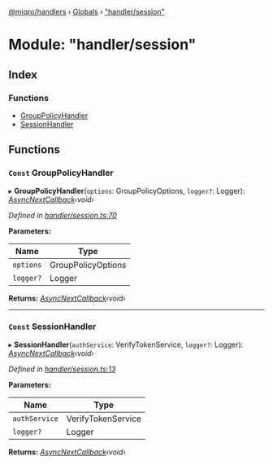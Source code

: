 [@miqro/handlers](../README.md) › [Globals](../globals.md) › ["handler/session"](_handler_session_.md)

# Module: "handler/session"

## Index

### Functions

* [GroupPolicyHandler](_handler_session_.md#const-grouppolicyhandler)
* [SessionHandler](_handler_session_.md#const-sessionhandler)

## Functions

### `Const` GroupPolicyHandler

▸ **GroupPolicyHandler**(`options`: GroupPolicyOptions, `logger?`: Logger): *[AsyncNextCallback](_handler_common_index_.md#asyncnextcallback)‹void›*

*Defined in [handler/session.ts:70](https://github.com/claukers/miqro-express/blob/70eb4a6/src/handler/session.ts#L70)*

**Parameters:**

Name | Type |
------ | ------ |
`options` | GroupPolicyOptions |
`logger?` | Logger |

**Returns:** *[AsyncNextCallback](_handler_common_index_.md#asyncnextcallback)‹void›*

___

### `Const` SessionHandler

▸ **SessionHandler**(`authService`: VerifyTokenService, `logger?`: Logger): *[AsyncNextCallback](_handler_common_index_.md#asyncnextcallback)‹void›*

*Defined in [handler/session.ts:13](https://github.com/claukers/miqro-express/blob/70eb4a6/src/handler/session.ts#L13)*

**Parameters:**

Name | Type |
------ | ------ |
`authService` | VerifyTokenService |
`logger?` | Logger |

**Returns:** *[AsyncNextCallback](_handler_common_index_.md#asyncnextcallback)‹void›*
